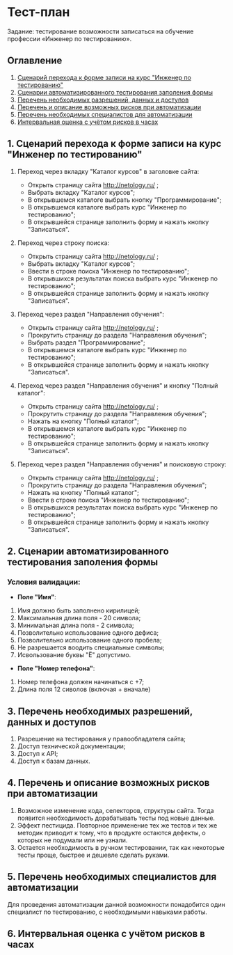 # Тест-план

Задание: тестирование возможности записаться на обучение профессии «Инженер по тестированию».
## Оглавление
1. [Сценарий перехода к форме записи на курс "Инженер по тестированию"](1.)
2. [Сценарии автоматизированного тестирования заполения формы](##2.)
3. [Перечень необходимых разрешений, данных и доступов](##3.)
4. [Перечень и описание возможных рисков при автоматизации](##4.)
5. [Перечень необходимых специалистов для автоматизации](##5.)
6. [Интервальная оценка с учётом рисков в часах](##6.)

## 1. Сценарий перехода к форме записи на курс "Инженер по тестированию"

1. Переход через вкладку "Каталог курсов" в заголовке сайта:
   * Открыть страницу сайта http://netology.ru/ ;
   * Выбрать вкладку "Каталог курсов";
   * В открывшемся каталоге выбрать кнопку "Программирование";
   * В открывшемся каталоге выбрать курс "Инженер по тестированию";
   * В открывшейся странице заполнить форму  и нажать кнопку "Записаться".
  
2. Переход через строку поиска: 
   * Открыть страницу сайта http://netology.ru/ ;
   * Выбрать вкладку "Каталог курсов"; 
   * Ввести в строке поиска "Инженер по тестированию";
   * В открывшихся результатах поиска выбрать курс "Инженер по тестированию";
   * В открывшейся странице заполнить форму  и нажать кнопку "Записаться".

3. Переход через раздел "Направления обучения":
   * Открыть страницу сайта http://netology.ru/ ;
   * Прокрутить страницу до раздела "Направления обучения";
   * Выбрать раздел "Программирование";
   * В открывшемся каталоге выбрать курс "Инженер по тестированию";
   * В открывшейся странице заполнить форму  и нажать кнопку "Записаться".

4. Переход через раздел "Направления обучения" и кнопку "Полный каталог":
   * Открыть страницу сайта http://netology.ru/ ;
   * Прокрутить страницу до раздела "Направления обучения";
   * Нажать на кнопку "Полный каталог";
   * В открывшемся каталоге выбрать курс "Инженер по тестированию";
   * В открывшейся странице заполнить форму  и нажать кнопку "Записаться".

5. Переход через раздел "Направления обучения" и поисковую строку:
   * Открыть страницу сайта http://netology.ru/ ;
   * Прокрутить страницу до раздела "Направления обучения";
   * Нажать на кнопку "Полный каталог";
   * Ввести в строке поиска "Инженер по тестированию";
   * В открывшихся результатах поиска выбрать курс "Инженер по тестированию";
   * В открывшейся странице заполнить форму  и нажать кнопку "Записаться".

## 2. Сценарии автоматизированного тестирования заполения формы

### Условия валидации:

* **Поле "Имя"**:
1. Имя должно быть заполнено кирилицей;
2. Максимальная длина поля - 20 символа;
3. Минимальная длина поля - 2 символа; 
4. Позволительно использование одного дефиса; 
5. Позволительно использование одного пробела;
6. Не разрешается воодить специальные символы;
7. Исвользование буквы "Ё" допустимо.


* **Поле "Номер телефона"**:
1. Номер телефона должен начинаться с +7; 
2. Длина поля 12 сиволов (включая + вначале)

## 3. Перечень необходимых разрешений, данных и доступов

1. Разрешение на тестирования у правообладателя сайта;
2. Доступ технической документации;
3. Доступ к API;
4. Доступ к базам данных.

## 4. Перечень и описание возможных рисков при автоматизации

1. Возможное изменение кода, селекторов, структуры сайта. Тогда появится необходимость дорабатывать тесты под новые данные.
2. Эффект пестицида. Повторное применение тех же тестов и тех же методик приводит к тому, что в продукте остаются дефекты, о которых не подумали или не узнали.
3. Остается необходимость в ручном тестировании, так как некоторые тесты проще, быстрее и дешевле сделать руками.

## 5. Перечень необходимых специалистов для автоматизации

Для проведения автоматизации данной возможности понадобится один специалист по тестированию, с необходимыми навыками работы.

## 6. Интервальная оценка с учётом рисков в часах

